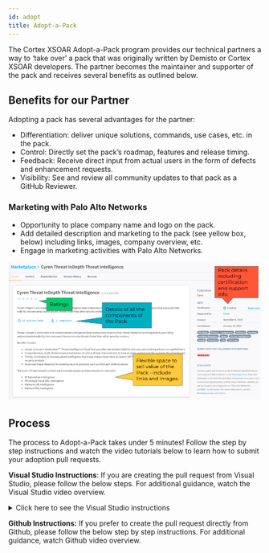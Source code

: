 ```yaml
---
id: adopt 
title: Adopt-a-Pack 
---
```


The Cortex XSOAR Adopt-a-Pack program provides our technical partners a way to ‘take over’ a pack that was originally written by Demisto or Cortex XSOAR developers. The partner becomes the maintainer and supporter of the pack and receives several benefits as outlined below.

## Benefits for our Partner
Adopting a pack has several advantages for the partner:
- Differentiation: deliver unique solutions, commands, use cases, etc. in the pack.
- Control: Directly set the pack’s roadmap, features and release timing.
- Feedback: Receive direct input from actual users in the form of defects and enhancement requests.
- Visibility: See and review all community updates to that pack as a GitHub Reviewer.

### Marketing with Palo Alto Networks
- Opportunity to place company name and logo on the pack.
- Add detailed description and marketing to the pack (see yellow box, below) including links, images, company overview, etc. 
- Engage in marketing activities with Palo Alto Networks.

![pack example cyren](../doc_imgs/partners/packexample_cyren.png)

## Process
The process to Adopt-a-Pack takes under 5 minutes! Follow the step by step instructions and watch the video tutorials below to learn how to submit your adoption pull requests.  

**Visual Studio Instructions**: If you are creating the pull request from Visual Studio, please follow the below steps. For additional guidance, watch the Visual Studio video overview. 

<details>
<summary>Click here to see the Visual Studio instructions</summary>

<br/>
  
If work on a cloned Github repository from an IDE, please follow the below steps: 

1. Locate your company's pack folder and open the README.md file. Paste the below text into the file: 
  a. Note: Support for this pack will be moving to the partner around <<Month>>, <<Day>>, <<Year>>.
  b. Make sure you change the month, day, and year to the appropriate date that is 90 days from your submittal date. 
  c. Once complete, save these changes and run the Demisto SDK command to update the release notes: 
    i. From a terminal, run the following command with the pack path:
       demisto-sdk update-release-notes -i <path to pack> -f
       See [documentation](https://github.com/demisto/demisto-sdk/blob/master/demisto_sdk/commands/update_release_notes/README.md) if needed.
   ii. After the command has been completed, it will create the new release note and update the version number in the pack_metadata.json folder. 
  iii. Before continuing, you need to add the following text to the release note:
        “Start of adoption process, update to readme file” 
2. Now, it’s time to save and commit the changes as a Github pull request. Once you publish the changes via Visual Studio, Github will prompt you to open a pull request. When prompted, click the green button “Compare & pull request” 
  a. Double check the pull request to ensure all changes are correct 
  b. Change the pull request title to “Company Name Pack Adoption” and adjust the description to “Updating README file for adoption”.
  c. When ready, click the green button “Create pull request” on the bottom of the page 
3. The request will now be reviewed, approved and merged by a Cortex XSOAR engineer!

**After the 90 days, another pull request must be submitted to complete the adoption process. Please follow the below steps if you are submitting the final pull request via Visual Studio: **
1. Update the release note just as you did in the first pull request but change the text to the below:
  a. Note: Support for this pack moved to the partner on <<Month>>, <<Day>>, <<Year>>. Please contact the partner directly via the support link on the          right.
2. Next, go to the pack_metadata.json file and update the following sections:
  a. “currentVersion” - update the version. For this example, we would be updating it to “1.2.12” 
  b. “Support” - must say “partner” 
  c. “Author” - must say your company name
  d. “url” - must be changed to your company’s support site
  e. “Email” - must be your company's support email 
3. Once everything is updated, save your changes and run the Demisto SDK command as you did in the first pull request: 
  a. From a terminal, run the following command with the pack path:
     demisto-sdk update-release-notes -i <path to pack> -f
     See [documentation](https://github.com/demisto/demisto-sdk/blob/master/demisto_sdk/commands/update_release_notes/README.md) if needed.
Next, open your pull request in Github as you did the first time and the engineers for Cortex XSOAR will review, approve and merge your newly adopted pack! 


</details>
  
  
**Github Instructions:** If you prefer to create the pull request directly from Github, please follow the below step by step instructions. For additional guidance, watch Github video overview. 
